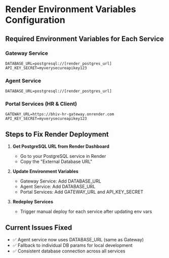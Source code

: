 # Render Environment Variables Configuration

## Required Environment Variables for Each Service

### Gateway Service
```
DATABASE_URL=postgresql://[render_postgres_url]
API_KEY_SECRET=myverysecureapikey123
```

### Agent Service  
```
DATABASE_URL=postgresql://[render_postgres_url]
```

### Portal Services (HR & Client)
```
GATEWAY_URL=https://bhiv-hr-gateway.onrender.com
API_KEY_SECRET=myverysecureapikey123
```

## Steps to Fix Render Deployment

1. **Get PostgreSQL URL from Render Dashboard**
   - Go to your PostgreSQL service in Render
   - Copy the "External Database URL"

2. **Update Environment Variables**
   - Gateway Service: Add DATABASE_URL
   - Agent Service: Add DATABASE_URL  
   - Portal Services: Add GATEWAY_URL and API_KEY_SECRET

3. **Redeploy Services**
   - Trigger manual deploy for each service after updating env vars

## Current Issues Fixed
- ✅ Agent service now uses DATABASE_URL (same as Gateway)
- ✅ Fallback to individual DB params for local development
- ✅ Consistent database connection across all services
